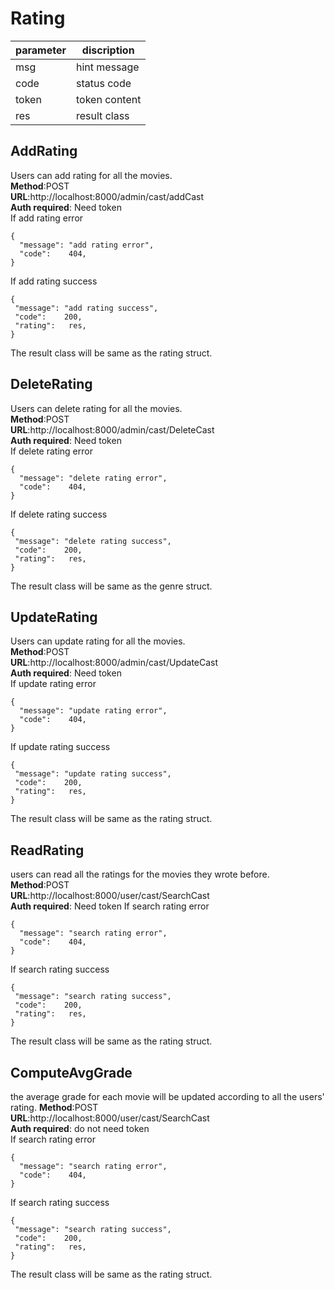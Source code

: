 

# Rating

parameter  | discription
 ---- | ----- 
 msg  | hint message 
 code  | status code 
 token | token content 
 res | result class
 
## AddRating
Users can add rating for all the movies.  
**Method**:POST  
**URL**:http://localhost:8000/admin/cast/addCast  
**Auth required**: Need token  
If add rating error   
```
{
  "message": "add rating error",
  "code":    404,
}
```  
If add rating success
```
{
 "message": "add rating success",
 "code":    200,
 "rating":   res,
}
```    
The result class will be same as the rating struct.

## DeleteRating
Users can delete rating for all the movies.  
**Method**:POST  
**URL**:http://localhost:8000/admin/cast/DeleteCast  
**Auth required**: Need token  
If delete rating error   
```
{
  "message": "delete rating error",
  "code":    404,
}
```  
If delete rating success
```
{
 "message": "delete rating success",
 "code":    200,
 "rating":   res,
}
```   
The result class will be same as the genre struct.

## UpdateRating
Users can update rating for all the movies.  
**Method**:POST   
**URL**:http://localhost:8000/admin/cast/UpdateCast  
**Auth required**: Need token   
If update rating error   
```
{
  "message": "update rating error",
  "code":    404,
}
```  
If update rating success
```
{
 "message": "update rating success",
 "code":    200,
 "rating":   res,
}
```   
The result class will be same as the rating struct.

## ReadRating
users can read all the ratings for the movies they wrote before.
**Method**:POST   
**URL**:http://localhost:8000/user/cast/SearchCast  
**Auth required**: Need token
If search rating error   
```
{
  "message": "search rating error",
  "code":    404,
}
```  
If search rating success
```
{
 "message": "search rating success",
 "code":    200,
 "rating":   res,
}
``` 
The result class will be same as the rating struct.

## ComputeAvgGrade
the average grade for each movie will be updated according to all the users' rating.
**Method**:POST   
**URL**:http://localhost:8000/user/cast/SearchCast  
**Auth required**: do not need token   
If search rating error   
```
{
  "message": "search rating error",
  "code":    404,
}
```  
If search rating success
```
{
 "message": "search rating success",
 "code":    200,
 "rating":   res,
}
``` 
The result class will be same as the rating struct.
